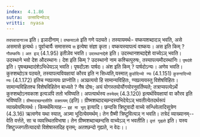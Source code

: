 ```yaml
---
index:  4.1.86
sutra:  उत्सादिभ्योऽञ्
vritti:  nyasa
---
```


`तदपवादानाञ्च` इति। इञादीनाम्। `वष्कयाऽसे` इति गणे पठ्यते। तस्यायमर्थः- वष्कयशब्दादञ् भवति, असे असमासे इत्यर्थः। पूर्वाचार्यैः समासस्य `स` इत्येषा संज्ञा कृता। वष्कयस्यापत्यं वाष्कयः। अस इति किम् ? `गौवष्कयिः`। `अत इञ्` (4.1.95) इतीञेव भवति। `उदस्थानाद्देशे` इति। उदस्थानशब्दाद्देशे वाच्येऽञ् भवति। उदस्थाने भवो देश औदस्थानः। देश इति किम् ? उदस्थानो नाम कश्चित्पुरुषः, तस्यापत्यमौदस्थानिः। `पृषदंशे` इति। पृषच्छब्दादंशेऽभिधेयऽञ् भवति। पृषदोंऽशः पार्षदः। अंश इति किम् ? पार्षदोऽन्यः। अणेव भवति। कुरुशब्दोऽत्र पठ्यते, तस्यापत्यविवक्षायां कौरव इति न सिध्यति,यस्मात् `कुर्वादिभ्यो ण्यः` (4.1.151) `कुरुनादिभ्यो ण्यः` (4.1.172) इतिच ण्यप्रत्ययः प्राप्नोति। अञ्प्रत्ययो हि सामान्यविहितः, ण्यप्रत्ययस्तु विशेषविहितः। सामान्यविहितश्च विशेषविहितेन बाध्यते ? नैष दोषः; अयं योगस्तयोर्योगयोरनुवर्तिष्यते; तत्राप्यपत्येऽर्थे कुरुशब्दोऽनवकाश इत्यञपि ततो भविष्यति। अपत्यार्थस्य `तस्येदम्` (4.3.120) इत्यर्थविवक्षायां वा कौरव इति भविष्यति।
`ग्रीष्मादच्छन्दसीति वक्तव्यम्` (इति)। ग्रीष्मशब्दादच्छन्दस्यभिदेयेऽञ् भवतीत्येतदर्थरूपं व्याख्येयमित्यर्थः। किमर्थमित्याह-- `इह मा भूत्` इत्यादि। छन्दसि त्रिष्टुवादौ वाच्ये सन्धिवेलादिसूत्रेण (4.3.16) ऋत्वणेव यथा स्यात्, अञ्मा भूदित्येवमर्थम्। तेन ग्रैष्मी त्रिष्टुवित्यञ् न भवति। तत्रेदं व्याख्यानम्-- वेति वर्त्तते, सा च व्यवस्थितविभाषा। तेन ग्रीष्मशब्दाच्छन्दसि वाच्येऽञ् न भवतीति। `वृत्तं गृह्यते` इति। यस्य त्रिष्टुज्जगतीत्यादयो विशेषास्तदिह वृत्तम्; अतश्छन्दो गृह्यते, न वेदः।।

